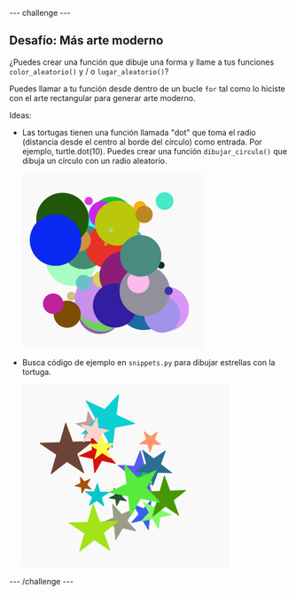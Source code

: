\--- challenge \---

## Desafío: Más arte moderno

¿Puedes crear una función que dibuje una forma y llame a tus funciones `color_aleatorio()` y / o `lugar_aleatorio()`?

Puedes llamar a tu función desde dentro de un bucle `for` tal como lo hiciste con el arte rectangular para generar arte moderno.

Ideas:

- Las tortugas tienen una función llamada "dot" que toma el radio (distancia desde el centro al borde del círculo) como entrada. Por ejemplo, turtle.dot(10). Puedes crear una función `dibujar_circulo()` que dibuja un círculo con un radio aleatorio.
    
    ![captura de pantalla](images/modern-circles.png)

- Busca código de ejemplo en `snippets.py` para dibujar estrellas con la tortuga.
    
    ![captura de pantalla](images/modern-stars.png)

\--- /challenge \---